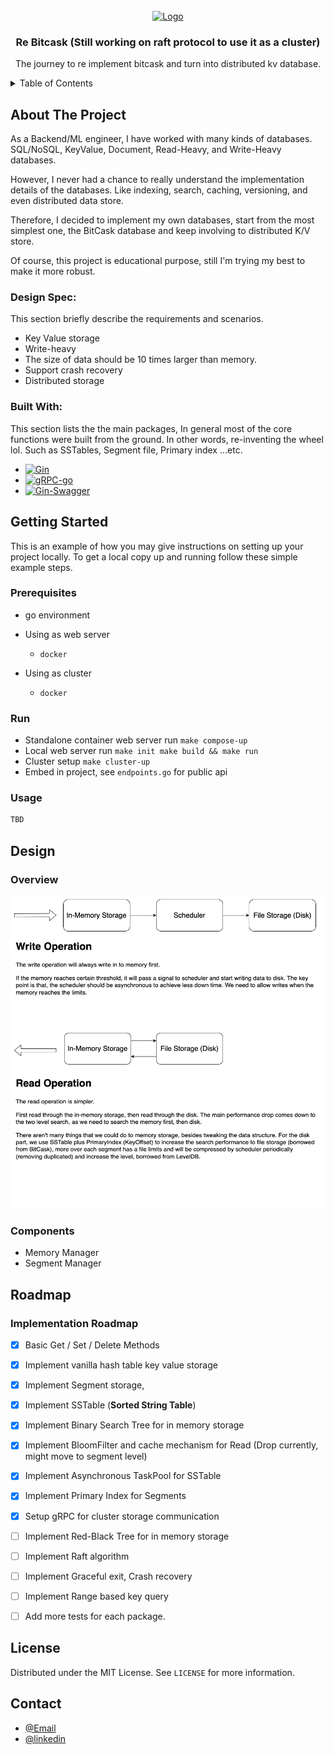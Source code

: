 <!-- PROJECT LOGO -->
<br />
<div align="center">
  <a href="https://github.com/othneildrew/Best-README-Template">
    <img src="images/logo.png" alt="Logo" width="80" height="80">
  </a>

  <h3 align="center">Re Bitcask (Still working on raft protocol to use it as a cluster) </h3>

  <p align="center">
    The journey to re implement bitcask and turn into distributed kv database.
  </p>
</div>



<!-- TABLE OF CONTENTS -->
<details>
  <summary>Table of Contents</summary>
  <ol>
    <li>
      <a href="#about-the-project">About The Project</a>
      <ul>
        <li><a href="#built-with">Built With</a></li>
      </ul>
    </li>
    <li>
      <a href="#getting-started">Getting Started</a>
      <ul>
        <li><a href="#prerequisites">Prerequisites</a></li>
        <li><a href="#installation">Installation</a></li>
        <li><a href="#run">Run</a></li>
        <li><a href="#usage">Usage</a></li>
      </ul>
    </li>
    <li><a href="#design">Design Overview</a></li>
      <ul>
        <li><a href="#overview">Overview</a></li>
        <li><a href="#components">Components</a></li>
      </ul>
    <li><a href="#roadmap">Roadmap</a></li>
    <li><a href="#contributing">Contributing</a></li>
    <li><a href="#license">License</a></li>
    <li><a href="#contact">Contact</a></li>
  </ol>
</details>



<!-- ABOUT THE PROJECT -->
## About The Project

As a Backend/ML engineer, I have worked with many kinds of databases. SQL/NoSQL, KeyValue, Document, Read-Heavy, and Write-Heavy databases. 

However, I never had a chance to really understand the implementation details of the databases. Like indexing, search, caching, versioning, and even distributed data store. 

Therefore, I decided to implement my own databases, start from the most simplest one, the BitCask database and keep involving to distributed K/V store.

Of course, this project is educational purpose, still I'm trying my best to make it more robust.

### Design Spec:
This section briefly describe the requirements and scenarios.
* Key Value storage
* Write-heavy
* The size of data should be 10 times larger than memory.
* Support crash recovery
* Distributed storage


### Built With:
This section lists the the main packages, In general most of the core functions were built from the ground.
In other words, re-inventing the wheel lol.  Such as SSTables, Segment file, Primary index ...etc.

* [![Gin][gin-gonic]][gin-url]
* [![gRPC-go][gRPC]][gRPC-url]
* [![Gin-Swagger][swagger]][swagger-url]



<!-- GETTING STARTED -->
## Getting Started

This is an example of how you may give instructions on setting up your project locally.
To get a local copy up and running follow these simple example steps.

### Prerequisites
- go environment

- Using as web server
  - `docker`

- Using as cluster
  - `docker`

### Run
- Standalone container web server run `make compose-up`
- Local web server run `make init make build && make run`
- Cluster setup `make cluster-up`
- Embed in project, see `endpoints.go` for public api


<!-- USAGE EXAMPLES -->
### Usage
```go
TBD
```


<!-- Design -->
## Design
### Overview
  ![alt text](./images/Database%20Overview.png)
### Components
  - Memory Manager
  - Segment Manager



<!-- ROADMAP -->
## Roadmap

### Implementation Roadmap
- [x]  Basic Get / Set / Delete Methods 
- [x]  Implement vanilla hash table key value storage
- [x]  Implement Segment storage,
- [x]  Implement SSTable (**Sorted String Table**)
- [x]  Implement Binary Search Tree for in memory storage
- [x]  Implement BloomFilter and cache mechanism for Read (Drop currently, might move to segment level)
- [x]  Implement Asynchronous TaskPool for SSTable
- [x]  Implement Primary Index for Segments
- [x]  Setup gRPC for cluster storage communication
- [ ]  Implement Red-Black Tree for in memory storage
- [ ]  Implement Raft algorithm
- [ ]  Implement Graceful exit, Crash recovery
- [ ]  Implement Range based key query
- [ ]  Add more tests for each package.



<!-- LICENSE -->
## License

Distributed under the MIT License. See `LICENSE` for more information.



<!-- CONTACT -->
## Contact
- [@Email](lochuhsin@gmail.com)
- [@linkedin](https://www.linkedin.com/in/lochuhsin/)




<!-- MARKDOWN LINKS & IMAGES -->
<!-- https://www.markdownguide.org/basic-syntax/#reference-style-links -->
[license-shield]: https://img.shields.io/github/license/othneildrew/Best-README-Template.svg?style=for-the-badge
[license-url]: https://github.com/othneildrew/Best-README-Template/blob/master/LICENSE.txt
[linkedin-shield]: https://img.shields.io/badge/-LinkedIn-black.svg?style=for-the-badge&logo=linkedin&colorB=555
[linkedin-url]: https://linkedin.com/in/othneildrew
[gin-gonic]:https://img.shields.io/badge/gin-gonic?style=for-the-badge&logo=gin&logoColor=trasnparent&labelColor=black&color=black
[gin-url]: https://github.com/gin-gonic/gin?tab=readme-ov-file
[gRPC]: https://img.shields.io/badge/grpc-go?style=for-the-badge&logo=grpc-go&logoColor=trasnparent&labelColor=black&color=black
[gRPC-url]:https://github.com/grpc/grpc-go
[React.js]: https://img.shields.io/badge/React-20232A?style=for-the-badge&logo=react&logoColor=61DAFB
[swagger]: https://img.shields.io/badge/gin-swagger?style=for-the-badge&logo=swagger&logoColor=trasnparent&labelColor=black&color=black
[swagger-url]:https://github.com/swaggo/gin-swagger
